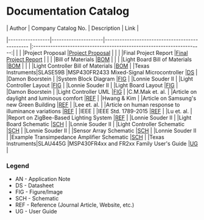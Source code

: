 # Documentation Catalog

|     Author      | Company Catalog No. |                Description                |                                    Link                              |

|-----------------|---------------------|-----------------------------------------------	|:---------------------------------------------------------------------:|
|		  |			|Project Proposal			    		|[Project Proposal](Final_Project_Proposal-Systems_and_Control.pdf)	|
|		  |			|Final Project Report			    		|[Final Project Report](09321_1_Boorstein_Souder.pdf)		  	|
|		  |			|Bill of Materials			    		|[BOM](bom/Bill-of-Materials.pdf)					|
|		  |			|Light Board Bill of Materials		    		|[BOM](bom/LightBoard_BOM.pdf)				 	   	|
|		  |			|Light Controller Bill of Materials	    		|[BOM](bom/LightController_BOM.pdf)					|
|Texas Instruments|SLASE59B		|MSP430FR2433 Mixed-Signal Microcontroller  		|[DS](ds_ug/msp430fr2433.pdf)					   	|
|Damon Boorstein  |			|System Block Diagram			    		|[FIG](fig/block_diagram.png)					   	|
|Lonnie Souder II |			|Light Controller Layout		    		|[FIG](fig/LightBoardIMG.png)					   	|
|Lonnie Souder II |			|Light Board Layout			    		|[FIG](fig/LightBoardLayout.png)					|
|Damon Boorstein  |			|Light Controller UML			    		|[FIG](fig/LightControllerUML.png)					|
|C.M.Mak et. al.  |			|Article on daylight and luminous comfort   		|[REF](refs/1-s2.0-S0360132314001978-main.pdf)				|
|Hwang & Kim	  |			|Article on Samsung's new Green Building    		|[REF](refs/1420326x10392017.pdf)					|
|Lee et. al.	  |			|Article on human response to illuminance variations	|[REF](refs/1420326x12446208.pdf)					|
|IEEE		  |			|IEEE Std. 1789-2015					|[REF](refs/7118618.pdf)						|
|Lu et. al.	  |			|Report on ZigBee-Based Lighting System			|[REF](out.pdf)								|
|Lonnie Souder II |			|Light Board Schematic					|[SCH](LightBoardSchematic.png)						|
|Lonnie Souder II |			|Light Controller Schematic				|[SCH](LightControllerSchematic.png)					|
|Lonnie Souder II |			|Sensor Array Schematic					|[SCH](SensorArray.png)							|
|Lonnie Souder II |			|Example Transimpedance Amplifier Schematic		|[SCH](transimpedance_amp.png)						|
|Texas Instruments|SLAU445G		|MSP430FR4xx and FR2xx Family User's Guide  		|[UG](slau445g.pdf)							|


### Legend

* AN - Application Note 
* DS - Datasheet 
* FIG - Figure/Image
* SCH - Schematic
* REF - Reference (Journal Article, Website, etc.)
* UG - User Guide 



